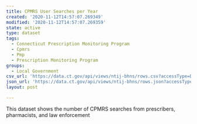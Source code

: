 ```yaml
---
title: CPMRS User Searches per Year
created: '2020-11-12T14:57:07.269349'
modified: '2020-11-12T14:57:07.269359'
state: active
type: dataset
tags:
  - Connecticut Prescription Monitoring Program
  - Cpmrs
  - Pmp
  - Prescription Monitoring Program
groups:
  - Local Government
csv_url: 'https://data.ct.gov/api/views/ntij-bhns/rows.csv?accessType=DOWNLOAD'
json_url: 'https://data.ct.gov/api/views/ntij-bhns/rows.json?accessType=DOWNLOAD'
layout: post

---
```

This dataset shows the number of CPMRS searches from prescribers, pharmacists, and law enforcement
